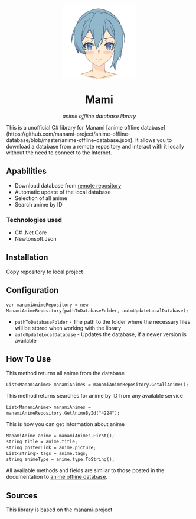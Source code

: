 <img src="https://github.com/Axiks/MamiRepository/blob/main/Icon.png" alt="drawing" width="200" style="display:block; margin: 0 auto;"/>
<center>
    <h1>Mami</h1>
    <i>anime offline database library</i>
</center>
<p> </p>
This is a unofficial C# library for Manami [anime offline database](https://github.com/manami-project/anime-offline-database/blob/master/anime-offline-database.json). It allows you to download a database from a remote repository and interact with it locally without the need to connect to the Internet.

## Apabilities
- Download database from [remote repository]()
- Automatic update of the local database
- Selection of all anime
- Search anime by ID

### Technologies used
- C# .Net Core
- Newtonsoft.Json

## Installation
Copy repository to local project

## Configuration
```
var manamiAnimeRepository = new ManamiAnimeRepository(pathToDatabaseFolder, autoUpdateLocalDatabase);
```

- ```pathToDatabaseFolder``` - The path to the folder where the necessary files will be stored when working with the library
- ```autoUpdateLocalDatabase``` - Updates the database, if a newer version is available

## How To Use

This method returns all anime from the database
```
List<ManamiAnime> manamiAnimes = manamiAnimeRepository.GetAllAnime();
```

This method returns searches for anime by ID from any available service
```
List<ManamiAnime> manamiAnimes = manamiAnimeRepository.GetAnimeById("4224");
```
This is how you can get information about anime
```
ManamiAnime anime = manamiAnimes.First();
string title = anime.title;
string posterLink = anime.picture;
List<string> tags = anime.tags;
string animeType = anime.type.ToString();
```

All available methods and fields are similar to those posted in the documentation to [anime offline database](https://github.com/manami-project/anime-offline-database/blob/master/anime-offline-database.json).
## Sources
This library is based on the [manami-project](https://github.com/manami-project)
